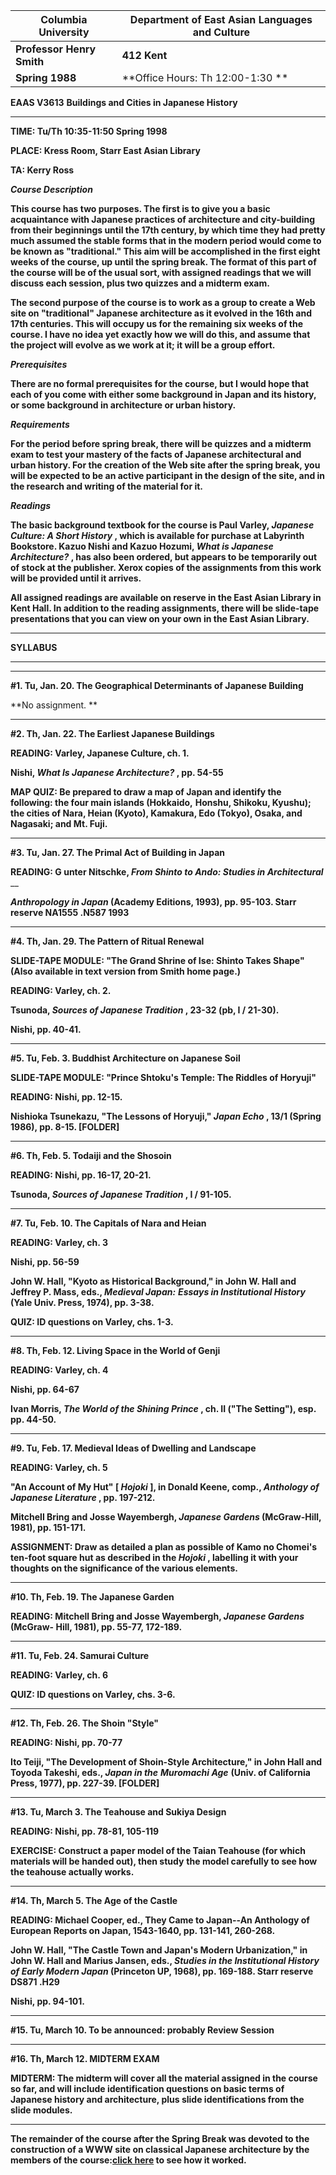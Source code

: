   **Columbia University** | **Department of East Asian Languages and Culture**  
---|---  
**Professor Henry Smith** | **412 Kent**  
**Spring 1988** | **Office Hours:   Th  12:00-1:30 **  
  **EAAS V3613** **Buildings and Cities in Japanese History**  

* * *

**TIME:   Tu/Th 10:35-11:50 Spring 1998**

**PLACE:   Kress Room, Starr East Asian Library**

**TA: Kerry Ross**

**_Course Description_**

**This course has two purposes. The first is to give you a basic acquaintance
with Japanese practices of architecture and city-building from their
beginnings until the 17th century, by which time they had pretty much assumed
the stable forms that in the modern period would come to be known as
"traditional." This aim will be accomplished in the first eight weeks of the
course, up until the spring break. The format of this part of the course will
be of the usual sort, with assigned readings that we will discuss each
session, plus two quizzes and a midterm exam.**

**The second purpose of the course is to work as a group to create a Web site
on "traditional" Japanese architecture as it evolved in the 16th and 17th
centuries. This will occupy us for the remaining six weeks of the course. I
have no idea yet exactly how we will do this, and assume that the project will
evolve as we work at it; it will be a group effort.**

**_Prerequisites_**

**There are no formal prerequisites for the course, but I would hope that each
of you come with either some background in Japan and its history, or some
background in architecture or urban history.**

**_Requirements_**

**For the period before spring break, there will be quizzes and a midterm exam
to test your mastery of the facts of Japanese architectural and urban history.
For the creation of the Web site after the spring break, you will be expected
to be an active participant in the design of the site, and in the research and
writing of the material for it.**

**_Readings_**

**The basic background textbook for the course is Paul Varley, _Japanese
Culture: A Short History_ , which is available for purchase at Labyrinth
Bookstore. Kazuo Nishi and Kazuo Hozumi, _What is Japanese Architecture?_ ,
has also been ordered, but appears to be temporarily out of stock at the
publisher. Xerox copies of the assignments from this work will be provided
until it arrives.**

**All assigned readings are available on reserve in the East Asian Library in
Kent Hall. In addition to the reading assignments, there will be slide-tape
presentations that you can view on your own in the East Asian Library.**

* * *

**SYLLABUS**  

* * *

****

**#1. Tu, Jan. 20. The Geographical Determinants of Japanese Building**

**No assignment.  **

* * *

**#2. Th, Jan. 22. The Earliest Japanese Buildings**

**READING: Varley, Japanese Culture, ch. 1.**

**Nishi, _What Is Japanese Architecture?_ , pp. 54-55**

**MAP QUIZ: Be prepared to draw a map of Japan and identify the following: the
four main islands (Hokkaido,** **Honshu, Shikoku, Kyushu); the cities of Nara,
Heian (Kyoto), Kamakura, Edo (Tokyo), Osaka, and Nagasaki; and Mt. Fuji.**

* * *

**#3. Tu, Jan. 27. The Primal Act of Building in Japan**

**READING: G unter Nitschke, _From Shinto to Ando: Studies in Architectural_**
__

**_Anthropology in Japan_ (Academy Editions, 1993), pp. 95-103. Starr reserve
NA1555 .N587 1993**

* * *

**#4. Th, Jan. 29. The Pattern of Ritual Renewal**

**SLIDE-TAPE MODULE: "The Grand Shrine of Ise: Shinto Takes Shape"** **(Also
available in text version from Smith home page.)**

**READING: Varley, ch. 2.**

**Tsunoda, _Sources of Japanese Tradition_ , 23-32 (pb, I / 21-30).**

**Nishi, pp. 40-41.**

* * *

**#5. Tu, Feb. 3. Buddhist Architecture on Japanese Soil**

**SLIDE-TAPE MODULE: "Prince Shtoku's Temple: The Riddles of Horyuji"**

**READING: Nishi, pp. 12-15.**

**Nishioka Tsunekazu, "The Lessons of Horyuji," _Japan Echo_ , 13/1 (Spring
1986), pp. 8-15. [FOLDER]**

* * *

**#6. Th, Feb. 5. Todaiji and the Shosoin**

**READING: Nishi, pp. 16-17, 20-21.**

**Tsunoda, _Sources of Japanese Tradition_ , I / 91-105.**

* * *

**#7. Tu, Feb. 10. The Capitals of Nara and Heian**

**READING: Varley, ch. 3**

**Nishi, pp. 56-59**

**John W. Hall, "Kyoto as Historical Background," in John W. Hall and Jeffrey
P. Mass, eds., _Medieval Japan:_** _**Essays in Institutional History**_
**(Yale Univ. Press, 1974), pp. 3-38.**

**QUIZ: ID questions on Varley, chs. 1-3.**

* * *

**#8. Th, Feb. 12. Living Space in the World of Genji**

**READING: Varley, ch. 4**

**Nishi, pp. 64-67**

**Ivan Morris, _The World of the Shining Prince_ , ch. II ("The Setting"),
esp. pp. 44-50.**  
    

* * *

**#9. Tu, Feb. 17. Medieval Ideas of Dwelling and Landscape**

**READING: Varley, ch. 5**

**"An Account of My Hut" [ _Hojoki_ ], in Donald Keene, comp., _Anthology of
Japanese Literature_ , pp. 197-212.**

**Mitchell Bring and Josse Wayembergh, _Japanese Gardens_ (McGraw-Hill, 1981),
pp. 151-171.**

**ASSIGNMENT: Draw as detailed a plan as possible of Kamo no Chomei's ten-foot
square hut as described in the _Hojoki_ , labelling it with your thoughts on
the significance of the various elements.**

* * *

**#10. Th, Feb. 19. The Japanese Garden**

**READING: Mitchell Bring and Josse Wayembergh, _Japanese Gardens_ (McGraw-
Hill, 1981), pp. 55-77, 172-189.**

* * *

**#11. Tu, Feb. 24. Samurai Culture**

**READING: Varley, ch. 6**

**QUIZ: ID questions on Varley, chs. 3-6.**

* * *

**#12. Th, Feb. 26. The Shoin "Style"**

**READING: Nishi, pp. 70-77**

**Ito Teiji, "The Development of Shoin-Style Architecture," in John Hall and
Toyoda Takeshi, eds., _Japan in the_** _**Muromachi Age**_ **(Univ. of
California Press, 1977), pp. 227-39. [FOLDER]**

* * *

**#13. Tu, March 3. The Teahouse and Sukiya Design**

**READING: Nishi, pp. 78-81, 105-119**

**EXERCISE: Construct a paper model of the Taian Teahouse (for which materials
will be handed out), then study** **the model carefully to see how the
teahouse actually works.**

* * *

**#14. Th, March 5. The Age of the Castle**

**READING: Michael Cooper, ed., They Came to Japan--An Anthology of European
Reports on Japan, 1543-1640, pp. 131-141, 260-268.**

**John W. Hall, "The Castle Town and Japan's Modern Urbanization," in John W.
Hall and Marius Jansen, eds., _Studies in the Institutional History of Early
Modern Japan_ (Princeton UP, 1968), pp. 169-188. Starr reserve DS871 .H29**

**Nishi, pp. 94-101.**  
    

* * *

**#15. Tu, March 10. To be announced: probably Review Session**

* * *

**#16. Th, March 12. MIDTERM EXAM**

**MIDTERM: The midterm will cover all the material assigned in the course so
far, and will include identification questions on basic terms of Japanese
history and architecture, plus slide identifications from the slide modules.**

* * *

**The remainder of the course after the Spring Break was devoted to the
construction of a WWW site on classical Japanese architecture by the members
of the course:[click here](http://www.columbia.edu/itc/ealac/V3613) to see how
it worked.**

